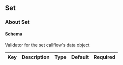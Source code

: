 ## Set

### About Set

#### Schema

Validator for the set callflow's data object



Key | Description | Type | Default | Required
--- | ----------- | ---- | ------- | --------



